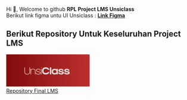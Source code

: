 Hi 👋, Welcome to github **RPL Project LMS Unsiclass**
<br>
Berikut link figma untu UI Unsiclass : **<a href="https://www.figma.com/design/cMqkWTfJZY13LZbMpOCh8g/Unsiclass?node-id=288-2&t=k1NCoAR64qU2ObVj-0">Link Figma<a/>**
<br>
## Berikut Repository Untuk Keseluruhan Project LMS 

![Unsiclass](https://github.com/Project-RPL-LMS-Unsiclass/.github/blob/main/profile/unsiclass.jpg )<br>
<a href="https://github.com/Project-RPL-LMS-Unsiclass/LMS_Unsiclass"> Repository Final LMS </a>



